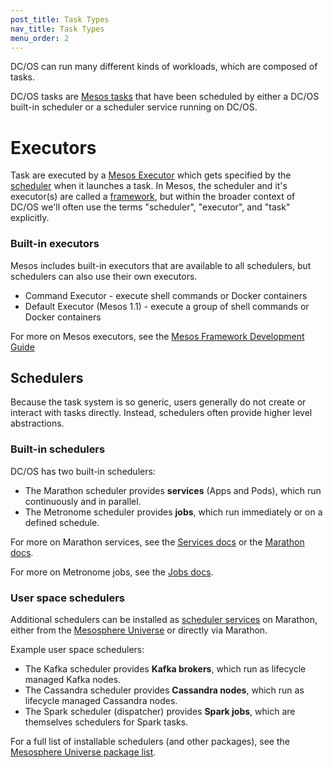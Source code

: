 ```yaml
---
post_title: Task Types
nav_title: Task Types
menu_order: 2
---
```


DC/OS can run many different kinds of workloads, which are composed of tasks.

DC/OS tasks are [Mesos tasks](/docs/1.10/overview/concepts/#mesos-task) that have been scheduled by either a DC/OS built-in scheduler or a scheduler service running on DC/OS.

# Executors

Task are executed by a [Mesos Executor](/docs/1.10/overview/concepts/#mesos-executor) which gets specified by the [scheduler](/docs/1.10/overview/concepts/#dcos-scheduler) when it launches a task. In Mesos, the scheduler and it's executor(s) are called a [framework](/docs/1.10/overview/concepts/#mesos-framework), but within the broader context of DC/OS we'll often use the terms "scheduler", "executor", and "task" explicitly.

### Built-in executors

Mesos includes built-in executors that are available to all schedulers, but schedulers can also use their own executors.

- Command Executor - execute shell commands or Docker containers
- Default Executor (Mesos 1.1) - execute a group of shell commands or Docker containers

For more on Mesos executors, see the [Mesos Framework Development Guide](https://mesos.apache.org/documentation/latest/app-framework-development-guide/)

## Schedulers

Because the task system is so generic, users generally do not create or interact with tasks directly. Instead, schedulers often provide higher level abstractions.

### Built-in schedulers

DC/OS has two built-in schedulers:

- The Marathon scheduler provides **services** (Apps and Pods), which run continuously and in parallel.
- The Metronome scheduler provides **jobs**, which run immediately or on a defined schedule.

For more on Marathon services, see the [Services docs](/docs/1.10/deploying-services/) or the [Marathon docs](https://mesosphere.github.io/marathon/docs/).

For more on Metronome jobs, see the [Jobs docs](/docs/1.10/deploying-jobs/).

### User space schedulers

Additional schedulers can be installed as [scheduler services](/docs/1.10/overview/concepts/#dcos-scheduler-service) on Marathon, either from the [Mesosphere Universe](/docs/1.10/overview/concepts/#mesosphere-universe) or directly via Marathon.

Example user space schedulers:

- The Kafka scheduler provides **Kafka brokers**, which run as lifecycle managed Kafka nodes.
- The Cassandra scheduler provides **Cassandra nodes**, which run as lifecycle managed Cassandra nodes.
- The Spark scheduler (dispatcher) provides **Spark jobs**, which are themselves schedulers for Spark tasks.

For a full list of installable schedulers (and other packages), see the [Mesosphere Universe package list](https://universe.serv.sh/#/packages).
